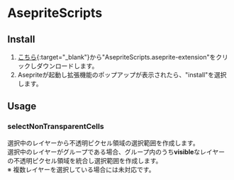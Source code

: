 # AsepriteScripts

## Install

1. [こちら](https://github.com/w1nnie/AsepriteScripts/releases/tag/v0.0.1){:target="_blank"}から"AsepriteScripts.aseprite-extension"をクリックしダウンロードします。
2. Asepriteが起動し拡張機能のポップアップが表示されたら、"install"を選択します。

## Usage

### selectNonTransparentCells

選択中のレイヤーから不透明ピクセル領域の選択範囲を作成します。<br>
選択中のレイヤーがグループである場合、グループ内のうち**visible**なレイヤーの不透明ピクセル領域を統合し選択範囲を作成します。<br>
※ 複数レイヤーを選択している場合には未対応です。

